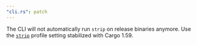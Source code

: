 ```yaml
---
"cli.rs": patch
---
```


The CLI will not automatically run `strip` on release binaries anymore. Use the [`strip`] profile setting stabilized with Cargo 1.59.

[`strip`]: https://doc.rust-lang.org/cargo/reference/profiles.html#strip
